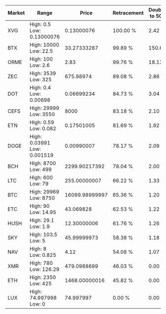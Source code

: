 | Market | Range | Price| Retracement | Doubles to 50% |
| --- | --- | --- | --- | --- |
| XVG | High: 0.5<br />Low: 0.13000076 | 0.13000076 | 100.00 % | 2.42 |
| BTX | High: 10000<br />Low: 22.5 | 33.27333287 | 99.89 % | 150.61 |
| ORME | High: 100<br />Low: 2.6 | 2.83 | 99.76 % | 18.13 |
| ZEC | High: 3539<br />Low: 325 | 675.98974 | 89.08 % | 2.86 |
| DOT | High: 0.4<br />Low: 0.00698 | 0.06699234 | 84.73 % | 3.04 |
| CEFS | High: 29999<br />Low: 3550 | 8000 | 83.18 % | 2.10 |
| ETN | High: 0.59<br />Low: 0.082 | 0.17501005 | 81.69 % | 1.92 |
| DOGE | High: 0.03991<br />Low: 0.001519 | 0.00990007 | 78.17 % | 2.09 |
| BCH | High: 8700<br />Low: 499 | 2299.90217392 | 78.04 % | 2.00 |
| LTC | High: 600<br />Low: 79 | 255.00000007 | 66.22 % | 1.33 |
| BTC | High: 29969<br />Low: 8750 | 16099.98999997 | 65.36 % | 1.20 |
| ETC | High: 90<br />Low: 14.95 | 43.069828 | 62.53 % | 1.22 |
| HUSH | High: 29.1<br />Low: 1.9 | 12.30000006 | 61.76 % | 1.26 |
| SKY | High: 103.5<br />Low: 5 | 45.99999973 | 58.38 % | 1.18 |
| NAV | High: 8<br />Low: 0.825 | 4.12 | 54.08 % | 1.07 |
| XMR | High: 780<br />Low: 126.29 | 479.0988699 | 46.03 % | 0.00 |
| ETH | High: 2350<br />Low: 425 | 1468.00000016 | 45.82 % | 0.00 |
| LUX | High: 74.997998<br />Low: 0 | 74.997997 | 0.00 % | 0.00 |
